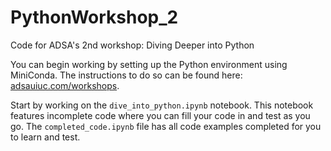 # PythonWorkshop_2
Code for ADSA's 2nd workshop: Diving Deeper into Python

You can begin working by setting up the Python environment using MiniConda. The instructions to do so can be found here: [adsauiuc.com/workshops](http://www.adsauiuc.com/workshops/intro_big_data_python).

Start by working on the `dive_into_python.ipynb` notebook. This notebook features incomplete code where you can fill your code in and test as you go. The `completed_code.ipynb` file has all code examples completed for you to learn and test.
